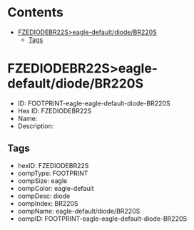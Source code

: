 



Contents
========

* [FZEDIODEBR22S>eagle-default/diode/BR220S](#fzediodebr22seagle-defaultdiodebr220s)
	* [Tags](#tags)

# FZEDIODEBR22S>eagle-default/diode/BR220S

- ID: FOOTPRINT-eagle-eagle-default-diode-BR220S
- Hex ID: FZEDIODEBR22S
- Name: 
- Description: 

## Tags

- hexID: FZEDIODEBR22S
- oompType: FOOTPRINT
- oompSize: eagle
- oompColor: eagle-default
- oompDesc: diode
- oompIndex: BR220S
- oompName: eagle-default/diode/BR220S
- oompID: FOOTPRINT-eagle-eagle-default-diode-BR220S

